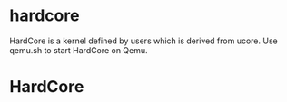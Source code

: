 # hardcore
HardCore is a kernel defined by users which is derived from ucore.
Use qemu.sh to start HardCore on Qemu. 
# HardCore
